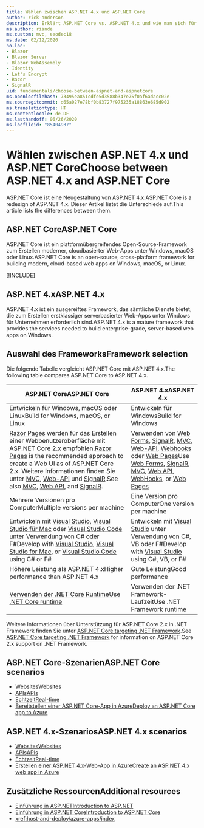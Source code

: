 ```yaml
---
title: Wählen zwischen ASP.NET 4.x und ASP.NET Core
author: rick-anderson
description: Erklärt ASP.NET Core vs. ASP.NET 4.x und wie man sich für eines von beiden entscheidet.
ms.author: riande
ms.custom: mvc, seodec18
ms.date: 02/12/2020
no-loc:
- Blazor
- Blazor Server
- Blazor WebAssembly
- Identity
- Let's Encrypt
- Razor
- SignalR
uid: fundamentals/choose-between-aspnet-and-aspnetcore
ms.openlocfilehash: 73495ea851cdfe5d3588b347e75f0af6adacc02e
ms.sourcegitcommit: d65a027e78bf0b83727f975235a18863e685d902
ms.translationtype: HT
ms.contentlocale: de-DE
ms.lasthandoff: 06/26/2020
ms.locfileid: "85404937"
---
```

# <a name="choose-between-aspnet-4x-and-aspnet-core"></a><span data-ttu-id="0034a-103">Wählen zwischen ASP.NET 4.x und ASP.NET Core</span><span class="sxs-lookup"><span data-stu-id="0034a-103">Choose between ASP.NET 4.x and ASP.NET Core</span></span>

<span data-ttu-id="0034a-104">ASP.NET Core ist eine Neugestaltung von ASP.NET 4.x.</span><span class="sxs-lookup"><span data-stu-id="0034a-104">ASP.NET Core is a redesign of ASP.NET 4.x.</span></span> <span data-ttu-id="0034a-105">Dieser Artikel listet die Unterschiede auf.</span><span class="sxs-lookup"><span data-stu-id="0034a-105">This article lists the differences between them.</span></span>

## <a name="aspnet-core"></a><span data-ttu-id="0034a-106">ASP.NET Core</span><span class="sxs-lookup"><span data-stu-id="0034a-106">ASP.NET Core</span></span>

<span data-ttu-id="0034a-107">ASP.NET Core ist ein plattformübergreifendes Open-Source-Framework zum Erstellen moderner, cloudbasierter Web-Apps unter Windows, macOS oder Linux.</span><span class="sxs-lookup"><span data-stu-id="0034a-107">ASP.NET Core is an open-source, cross-platform framework for building modern, cloud-based web apps on Windows, macOS, or Linux.</span></span>

[!INCLUDE[](~/includes/benefits.md)]

## <a name="aspnet-4x"></a><span data-ttu-id="0034a-108">ASP.NET 4.x</span><span class="sxs-lookup"><span data-stu-id="0034a-108">ASP.NET 4.x</span></span>

<span data-ttu-id="0034a-109">ASP.NET 4.x ist ein ausgereiftes Framework, das sämtliche Dienste bietet, die zum Erstellen erstklassiger serverbasierter Web-Apps unter Windows für Unternehmen erforderlich sind.</span><span class="sxs-lookup"><span data-stu-id="0034a-109">ASP.NET 4.x is a mature framework that provides the services needed to build enterprise-grade, server-based web apps on Windows.</span></span>

## <a name="framework-selection"></a><span data-ttu-id="0034a-110">Auswahl des Frameworks</span><span class="sxs-lookup"><span data-stu-id="0034a-110">Framework selection</span></span>

<span data-ttu-id="0034a-111">Die folgende Tabelle vergleicht ASP.NET Core mit ASP.NET 4.x.</span><span class="sxs-lookup"><span data-stu-id="0034a-111">The following table compares ASP.NET Core to ASP.NET 4.x.</span></span>

| <span data-ttu-id="0034a-112">ASP.NET Core</span><span class="sxs-lookup"><span data-stu-id="0034a-112">ASP.NET Core</span></span> | <span data-ttu-id="0034a-113">ASP.NET 4.x</span><span class="sxs-lookup"><span data-stu-id="0034a-113">ASP.NET 4.x</span></span> |
|---|---|
|<span data-ttu-id="0034a-114">Entwickeln für Windows, macOS oder Linux</span><span class="sxs-lookup"><span data-stu-id="0034a-114">Build for Windows, macOS, or Linux</span></span>|<span data-ttu-id="0034a-115">Entwickeln für Windows</span><span class="sxs-lookup"><span data-stu-id="0034a-115">Build for Windows</span></span>|
|<span data-ttu-id="0034a-116">[Razor Pages](xref:razor-pages/index) werden für das Erstellen einer Webbenutzeroberfläche mit ASP.NET Core 2.x empfohlen.</span><span class="sxs-lookup"><span data-stu-id="0034a-116">[Razor Pages](xref:razor-pages/index) is the recommended approach to create a Web UI as of ASP.NET Core 2.x.</span></span> <span data-ttu-id="0034a-117">Weitere Informationen finden Sie unter [MVC](xref:mvc/overview), [Web-API](xref:tutorials/first-web-api) und [SignalR](xref:signalr/introduction).</span><span class="sxs-lookup"><span data-stu-id="0034a-117">See also [MVC](xref:mvc/overview), [Web API](xref:tutorials/first-web-api), and [SignalR](xref:signalr/introduction).</span></span>|<span data-ttu-id="0034a-118">Verwenden von [Web Forms](/aspnet/web-forms), [SignalR](/aspnet/signalr), [MVC](/aspnet/mvc), [Web-API](/aspnet/web-api/), [Webhooks](/aspnet/webhooks/) oder [Web Pages](/aspnet/web-pages)</span><span class="sxs-lookup"><span data-stu-id="0034a-118">Use [Web Forms](/aspnet/web-forms), [SignalR](/aspnet/signalr), [MVC](/aspnet/mvc), [Web API](/aspnet/web-api/), [WebHooks](/aspnet/webhooks/), or [Web Pages](/aspnet/web-pages)</span></span>|
|<span data-ttu-id="0034a-119">Mehrere Versionen pro Computer</span><span class="sxs-lookup"><span data-stu-id="0034a-119">Multiple versions per machine</span></span>|<span data-ttu-id="0034a-120">Eine Version pro Computer</span><span class="sxs-lookup"><span data-stu-id="0034a-120">One version per machine</span></span>|
|<span data-ttu-id="0034a-121">Entwickeln mit [Visual Studio](https://visualstudio.microsoft.com/vs/), [Visual Studio für Mac](https://visualstudio.microsoft.com/vs/mac/) oder [Visual Studio Code](https://code.visualstudio.com/) unter Verwendung von C# oder F#</span><span class="sxs-lookup"><span data-stu-id="0034a-121">Develop with [Visual Studio](https://visualstudio.microsoft.com/vs/), [Visual Studio for Mac](https://visualstudio.microsoft.com/vs/mac/), or [Visual Studio Code](https://code.visualstudio.com/) using C# or F#</span></span>|<span data-ttu-id="0034a-122">Entwickeln mit [Visual Studio](https://visualstudio.microsoft.com/vs/) unter Verwendung von C#, VB oder F#</span><span class="sxs-lookup"><span data-stu-id="0034a-122">Develop with [Visual Studio](https://visualstudio.microsoft.com/vs/) using C#, VB, or F#</span></span>|
|<span data-ttu-id="0034a-123">Höhere Leistung als ASP.NET 4.x</span><span class="sxs-lookup"><span data-stu-id="0034a-123">Higher performance than ASP.NET 4.x</span></span>|<span data-ttu-id="0034a-124">Gute Leistung</span><span class="sxs-lookup"><span data-stu-id="0034a-124">Good performance</span></span>|
|[<span data-ttu-id="0034a-125">Verwenden der .NET Core Runtime</span><span class="sxs-lookup"><span data-stu-id="0034a-125">Use .NET Core runtime</span></span>](/dotnet/standard/choosing-core-framework-server)|<span data-ttu-id="0034a-126">Verwenden der .NET Framework-Laufzeit</span><span class="sxs-lookup"><span data-stu-id="0034a-126">Use .NET Framework runtime</span></span>|

<span data-ttu-id="0034a-127">Weitere Informationen über Unterstützung für ASP.NET Core 2.x in .NET Framework finden Sie unter [ASP.NET Core targeting .NET Framework](xref:index#target-framework).</span><span class="sxs-lookup"><span data-stu-id="0034a-127">See [ASP.NET Core targeting .NET Framework](xref:index#target-framework) for information on ASP.NET Core 2.x support on .NET Framework.</span></span>

## <a name="aspnet-core-scenarios"></a><span data-ttu-id="0034a-128">ASP.NET Core-Szenarien</span><span class="sxs-lookup"><span data-stu-id="0034a-128">ASP.NET Core scenarios</span></span>

* [<span data-ttu-id="0034a-129">Websites</span><span class="sxs-lookup"><span data-stu-id="0034a-129">Websites</span></span>](xref:tutorials/first-mvc-app/index)
* [<span data-ttu-id="0034a-130">APIs</span><span class="sxs-lookup"><span data-stu-id="0034a-130">APIs</span></span>](xref:tutorials/first-web-api)
* [<span data-ttu-id="0034a-131">Echtzeit</span><span class="sxs-lookup"><span data-stu-id="0034a-131">Real-time</span></span>](xref:signalr/introduction)
* [<span data-ttu-id="0034a-132">Bereitstellen einer ASP.NET Core-App in Azure</span><span class="sxs-lookup"><span data-stu-id="0034a-132">Deploy an ASP.NET Core app to Azure</span></span>](/azure/app-service/app-service-web-get-started-dotnet)

## <a name="aspnet-4x-scenarios"></a><span data-ttu-id="0034a-133">ASP.NET 4.x-Szenarios</span><span class="sxs-lookup"><span data-stu-id="0034a-133">ASP.NET 4.x scenarios</span></span>

* [<span data-ttu-id="0034a-134">Websites</span><span class="sxs-lookup"><span data-stu-id="0034a-134">Websites</span></span>](/aspnet/mvc)
* [<span data-ttu-id="0034a-135">APIs</span><span class="sxs-lookup"><span data-stu-id="0034a-135">APIs</span></span>](/aspnet/web-api)
* [<span data-ttu-id="0034a-136">Echtzeit</span><span class="sxs-lookup"><span data-stu-id="0034a-136">Real-time</span></span>](/aspnet/signalr)
* [<span data-ttu-id="0034a-137">Erstellen einer ASP.NET 4.x-Web-App in Azure</span><span class="sxs-lookup"><span data-stu-id="0034a-137">Create an ASP.NET 4.x web app in Azure</span></span>](/azure/app-service/app-service-web-get-started-dotnet-framework)

## <a name="additional-resources"></a><span data-ttu-id="0034a-138">Zusätzliche Ressourcen</span><span class="sxs-lookup"><span data-stu-id="0034a-138">Additional resources</span></span>

* [<span data-ttu-id="0034a-139">Einführung in ASP.NET</span><span class="sxs-lookup"><span data-stu-id="0034a-139">Introduction to ASP.NET</span></span>](/aspnet/overview)
* [<span data-ttu-id="0034a-140">Einführung in ASP.NET Core</span><span class="sxs-lookup"><span data-stu-id="0034a-140">Introduction to ASP.NET Core</span></span>](xref:index)
* <xref:host-and-deploy/azure-apps/index>
